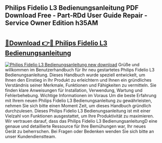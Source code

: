 ## Philips Fidelio L3 Bedienungsanleitung PDF Download Free - Part-RDd User Guide Repair - Service Owner Edition h35AM

# <h2><a href="http://df2y75.blite.top/?on=Philips+Fidelio+L3+Bedienungsanleitung">🔗Download 👉🔴 Philips Fidelio L3 Bedienungsanleitung</a></h2>

[![Philips Fidelio L3 Bedienungsanleitung new download](https://i.imgur.com/lujVjoI.png)](http://df2y75.blite.top/?on=Philips+Fidelio+L3+Bedienungsanleitung)
Grüße und willkommen im Benutzerhandbuch für Ihr neu gestartetes Philips Fidelio L3 Bedienungsanleitung. Dieses Handbuch wurde speziell entwickelt, um Ihnen den Einstieg in Ihr Produkt zu erleichtern und Ihnen ein gründliches Verständnis seiner Merkmale, Funktionen und Fähigkeiten zu vermitteln. Sie finden klare Anweisungen für Installation, Verwendung, Wartung und Fehlerbehebung. Wichtige Informationen im Voraus Um die beste Erfahrung mit Ihrem neuen Philips Fidelio L3 Bedienungsanleitung zu gewährleisten, nehmen Sie sich bitte einen Moment Zeit, um dieses Handbuch gründlich durchzulesen. Dieses Philips Fidelio L3 Bedienungsanleitung ist mit einer Vielzahl von Funktionen ausgestattet, um Ihre Produktivität zu maximieren. Wir vertrauen darauf, dass das Philips Fidelio L3 BedienungsanleitungD eine genaue und detaillierte Ressource für Ihre Bemühungen war, Ihr neues Gerät zu beherrschen. Bei Fragen oder Bedenken wenden Sie sich bitte an unser Kundendienstteam.
